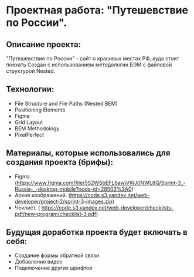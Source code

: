 # Проектная работа: "Путешевствие по России".

## Описание проекта: 

"Путешевствие по России" - сайт о красивых местах РФ, куда стоит поехать
Создан с использованием методологии БЭМ с файловой структурой Nested. 

## Технологии: 

* File Structure and File Paths (Nested BEM)
* Positioning Elements 
* Figma
* Grid Layout
* BEM Methodology
* PixelPerfect

## Материалы, которые использовались для создания проекта (брифы): 
* Figma. (https://www.figma.com/file/5S2WSbEFL6awjVWJ0NWL8Q/Sprint-3_-Russia-_-desktop-mobile?node-id=28503%3A0)
* Архив изображений. (https://code.s3.yandex.net/web-developer/project-2/sprint-3-images.zip)
* Чеклист. (  https://code.s3.yandex.net/web-developer/checklists-pdf/new-program/checklist-3.pdf)

## Будущая доработка проекта будет включать в себя: 
* Создание формы обратной связи
* Добавление видео
* Подключение других шрифтов